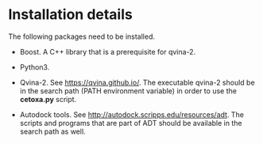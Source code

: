 # 
Installation details
====================
The following packages need to be installed.

+ Boost. A C++ library that is a prerequisite for qvina-2.

+ Python3.

+ Qvina-2. See https://qvina.github.io/. The executable qvina-2 should be in the search path (PATH environment variable) in order to use the **cetoxa.py** script.

+ Autodock tools. See http://autodock.scripps.edu/resources/adt. The scripts and programs that are part of ADT should be available in the search path as well.

